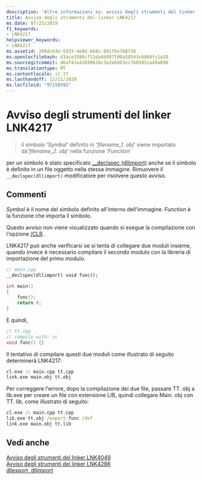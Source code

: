 ```yaml
---
description: 'Altre informazioni su: avvisi degli strumenti del linker LNK4217'
title: Avviso degli strumenti del linker LNK4217
ms.date: 07/23/2019
f1_keywords:
- LNK4217
helpviewer_keywords:
- LNK4217
ms.assetid: 280dc03e-5933-4e8d-bb8c-891fbe788738
ms.openlocfilehash: d3ace3586cf11da4dd87f00a58543c6d60fc1a10
ms.sourcegitcommit: d6af41e42699628c3e2e6063ec7b03931a49a098
ms.translationtype: MT
ms.contentlocale: it-IT
ms.lasthandoff: 12/11/2020
ms.locfileid: "97150592"
---
```

# <a name="linker-tools-warning-lnk4217"></a>Avviso degli strumenti del linker LNK4217

> il simbolo '*Symbol*' definito in '*filename_1. obj*' viene importato da'*filename_2. obj*' nella funzione '*Function*'

per un simbolo è stato specificato [__declspec (dllimport)](../../cpp/dllexport-dllimport.md) anche se il simbolo è definito in un file oggetto nella stessa immagine. Rimuovere il `__declspec(dllimport)` modificatore per risolvere questo avviso.

## <a name="remarks"></a>Commenti

*Symbol* è il nome del simbolo definito all'interno dell'immagine. *Function* è la funzione che importa il simbolo.

Questo avviso non viene visualizzato quando si esegue la compilazione con l'opzione [/CLR](../../build/reference/clr-common-language-runtime-compilation.md) .

LNK4217 può anche verificarsi se si tenta di collegare due moduli insieme, quando invece è necessario compilare il secondo modulo con la libreria di importazione del primo modulo.

```cpp
// main.cpp
__declspec(dllimport) void func();

int main()
{
    func();
    return 0;
}

```

E quindi,

```cpp
// tt.cpp
// compile with: /c
void func() {}
```

Il tentativo di compilare questi due moduli come illustrato di seguito determinerà LNK4217:

```cmd
cl.exe /c main.cpp tt.cpp
link.exe main.obj tt.obj
```

Per correggere l'errore, dopo la compilazione dei due file, passare TT. obj a lib.exe per creare un file con estensione LIB, quindi collegare Main. obj con TT. lib, come illustrato di seguito:

```cmd
cl.exe /c main.cpp tt.cpp
lib.exe tt.obj /export:func /def
link.exe main.obj tt.lib
```

## <a name="see-also"></a>Vedi anche

[Avviso degli strumenti del linker LNK4049](linker-tools-warning-lnk4049.md) \
[Avviso degli strumenti del linker LNK4286](linker-tools-warning-lnk4286.md) \
[dllexport, dllimport](../../cpp/dllexport-dllimport.md)

